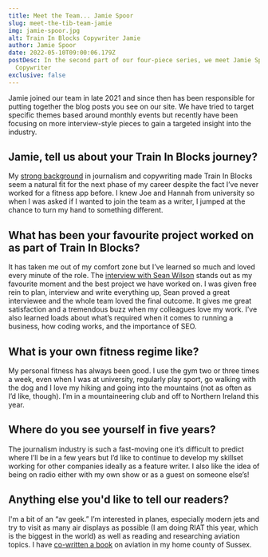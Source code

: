 ```yaml
---
title: Meet the Team... Jamie Spoor
slug: meet-the-tib-team-jamie
img: jamie-spoor.jpg
alt: Train In Blocks Copywriter Jamie
author: Jamie Spoor
date: 2022-05-10T09:00:06.179Z
postDesc: In the second part of our four-piece series, we meet Jamie Spoor, our
  Copywriter
exclusive: false
---
```

Jamie joined our team in late 2021 and since then has been responsible for putting together the blog posts you see on our site. We have tried to target specific themes based around monthly events but recently have been focusing on more interview-style pieces to gain a targeted insight into the industry.

## Jamie, tell us about your Train In Blocks journey?

My [strong background](https://www.amazon.co.uk/s?i=stripbooks&rh=p_27%3AJamie+Spoor&s=relevancerank&text=Jamie+Spoor&ref=dp_byline_sr_book_1) in journalism and copywriting made Train In Blocks seem a natural fit for the next phase of my career despite the fact I’ve never worked for a fitness app before. I knew Joe and Hannah from university so when I was asked if I wanted to join the team as a writer, I jumped at the chance to turn my hand to something different.

## What has been your favourite project worked on as part of Train In Blocks?

It has taken me out of my comfort zone but I’ve learned so much and loved every minute of the role. The [interview with Sean Wilson](https://traininblocks.com/blog/sean-wilson-personal-trainer-interview/) stands out as my favourite moment and the best project we have worked on. I was given free rein to plan, interview and write everything up, Sean proved a great interviewee and the whole team loved the final outcome. It gives me great satisfaction and a tremendous buzz when my colleagues love my work. I’ve also learned loads about what’s required when it comes to running a business, how coding works, and the importance of SEO.

## What is your own fitness regime like?

My personal fitness has always been good. I use the gym two or three times a week, even when I was at university,  regularly play sport, go walking with the dog and I love my hiking and going into the mountains (not as often as I’d like, though). I’m in a mountaineering club and off to Northern Ireland this year.

## Where do you see yourself in five years?

The journalism industry is such a fast-moving one it’s difficult to predict where I’ll be in a few years but I’d like to continue to develop my skillset working for other companies ideally as a feature writer. I also like the idea of being on radio either with my own show or as a guest on someone else’s!

## Anything else you'd like to tell our readers?

I'm a bit of an “av geek.” I’m interested in planes, especially modern jets and try to visit as many air displays as possible (I am doing RIAT this year, which is the biggest in the world) as well as reading and researching aviation topics. I have [co-written a book](https://www.pen-and-sword.co.uk/The-Dawn-of-Aviation-The-Pivotal-Role-of-Sussex-People-and-Places-in-the-Development-of-Flight-Hardback/p/18784) on aviation in my home county of Sussex.